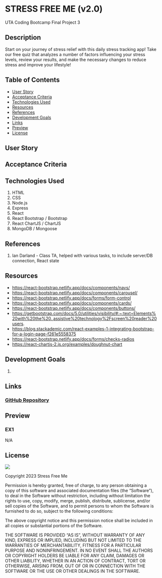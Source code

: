 # STRESS FREE ME (v2.0)

UTA Coding Bootcamp Final Project 3

## Description

Start on your journey of stress relief with this daily stress tracking app!
Take our free quiz that analyzes a number of factors influencing your stress levels, review your results, and make the necessary changes to reduce stress and improve your lifestyle!

## Table of Contents

- [User Story](#user-story)
- [Acceptance Criteria](#acceptance-criteria)
- [Technologies Used](#technologies-used)
- [Resources](#resources)
- [References](#references)
- [Development Goals](#development-goals)
- [Links](#links)
- [Preview](#preview)
- [License](#license)

## User Story

## Acceptance Criteria

## Technologies Used

1. HTML
2. CSS
3. Node.js
4. Express
5. React
6. React Bootstrap / Bootstrap
7. React ChartJS / ChartJS
8. MongoDB / Mongoose

## References
1. Ian Darland - Class TA, helped with various tasks, to include server/DB connection, React state

## Resources
- https://react-bootstrap.netlify.app/docs/components/navs/
- https://react-bootstrap.netlify.app/docs/components/carousel/
- https://react-bootstrap.netlify.app/docs/forms/form-control
- https://react-bootstrap.netlify.app/docs/components/cards/
- https://react-bootstrap.netlify.app/docs/components/buttons/
- https://getbootstrap.com/docs/5.0/utilities/visibility/#:~:text=Elements%20with%20the%20.,assistive%20technology%2Fscreen%20reader%20users.
- https://blog.stackademic.com/react-examples-1-integrating-bootstrap-for-a-login-page-f261e5558375
- https://react-bootstrap.netlify.app/docs/forms/checks-radios
- https://react-chartjs-2.js.org/examples/doughnut-chart


## Development Goals
1. 

## Links

### <a href="https://github.com/MAT-2/stress-free-me-v2">GitHub Repository</a>

## Preview

### EX1
N/A

## License

<img src='https://img.shields.io/badge/License-MIT-yellow.svg?style=for-the-badge'>

Copyright 2023 Stress Free Me

Permission is hereby granted, free of charge, to any person obtaining a copy of this software and associated documentation files (the “Software”), to deal in the Software without restriction, including without limitation the rights to use, copy, modify, merge, publish, distribute, sublicense, and/or sell copies of the Software, and to permit persons to whom the Software is furnished to do so, subject to the following conditions:

The above copyright notice and this permission notice shall be included in all copies or substantial portions of the Software.

THE SOFTWARE IS PROVIDED “AS IS”, WITHOUT WARRANTY OF ANY KIND, EXPRESS OR IMPLIED, INCLUDING BUT NOT LIMITED TO THE WARRANTIES OF MERCHANTABILITY, FITNESS FOR A PARTICULAR PURPOSE AND NONINFRINGEMENT. IN NO EVENT SHALL THE AUTHORS OR COPYRIGHT HOLDERS BE LIABLE FOR ANY CLAIM, DAMAGES OR OTHER LIABILITY, WHETHER IN AN ACTION OF CONTRACT, TORT OR OTHERWISE, ARISING FROM, OUT OF OR IN CONNECTION WITH THE SOFTWARE OR THE USE OR OTHER DEALINGS IN THE SOFTWARE.
